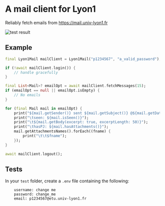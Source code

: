 # A mail client for Lyon1
Reliably fetch emails from https://mail.univ-lyon1.fr

![test result](https://github.com/onyx-lyon1/lyon1-mailclient/actions/workflows/dart.yml/badge.svg)

## Example
```dart
final Lyon1Mail mailClient = Lyon1Mail("p1234567", "a_valid_password");

if (!await mailClient.login()) {
    // handle gracefully
}

final List<Mail>? emailOpt = await mailClient.fetchMessages(15);
if (emailOpt == null || emailOpt.isEmpty) {
    // No emails
}

for (final Mail mail in emailOpt) {
    print("${mail.getSender()} sent ${mail.getSubject()} @${mail.getDate().toIso8601String()}");
    print("\tseen: ${mail.isSeen()}");
    print("\t${mail.getBody(excerpt: true, excerptLength: 50)}");
    print("\thasPJ: ${mail.hasAttachments()}");
    mail.getAttachmentsNames().forEach((fname) {
        print("\t\t$fname");
    });
}

await mailClient.logout();
```

## Tests
In your `test` folder, create a `.env` file containing the following:
```
    username: change me
    password: change_me
    email: p1234567@etu.univ-lyon1.fr
```
